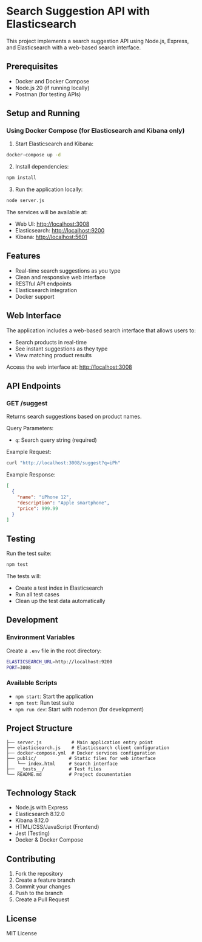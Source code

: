 # Search Suggestion API with Elasticsearch

This project implements a search suggestion API using Node.js, Express, and Elasticsearch with a web-based search interface.

## Prerequisites

- Docker and Docker Compose
- Node.js 20 (if running locally)
- Postman (for testing APIs)

## Setup and Running

### Using Docker Compose (for Elasticsearch and Kibana only)

1. Start Elasticsearch and Kibana:

```sh
docker-compose up -d
```

2. Install dependencies:

```sh
npm install
```

3. Run the application locally:

```sh
node server.js
```

The services will be available at:

- Web UI: <http://localhost:3008>
- Elasticsearch: <http://localhost:9200>
- Kibana: <http://localhost:5601>

## Features

- Real-time search suggestions as you type
- Clean and responsive web interface
- RESTful API endpoints
- Elasticsearch integration
- Docker support

## Web Interface

The application includes a web-based search interface that allows users to:

- Search products in real-time
- See instant suggestions as they type
- View matching product results

Access the web interface at: <http://localhost:3008>

## API Endpoints

### GET /suggest

Returns search suggestions based on product names.

Query Parameters:

- `q`: Search query string (required)

Example Request:

```sh
curl "http://localhost:3008/suggest?q=iPh"
```

Example Response:

```json
[
  {
    "name": "iPhone 12",
    "description": "Apple smartphone",
    "price": 999.99
  }
]
```

## Testing

Run the test suite:

```sh
npm test
```

The tests will:

- Create a test index in Elasticsearch
- Run all test cases
- Clean up the test data automatically

## Development

### Environment Variables

Create a `.env` file in the root directory:

```sh
ELASTICSEARCH_URL=http://localhost:9200
PORT=3008
```

### Available Scripts

- `npm start`: Start the application
- `npm test`: Run test suite
- `npm run dev`: Start with nodemon (for development)

## Project Structure

```text
├── server.js           # Main application entry point
├── elasticsearch.js    # Elasticsearch client configuration
├── docker-compose.yml  # Docker services configuration
├── public/            # Static files for web interface
│   └── index.html     # Search interface
├── __tests__/         # Test files
└── README.md          # Project documentation
```

## Technology Stack

- Node.js with Express
- Elasticsearch 8.12.0
- Kibana 8.12.0
- HTML/CSS/JavaScript (Frontend)
- Jest (Testing)
- Docker & Docker Compose

## Contributing

1. Fork the repository
2. Create a feature branch
3. Commit your changes
4. Push to the branch
5. Create a Pull Request

## License

MIT License
